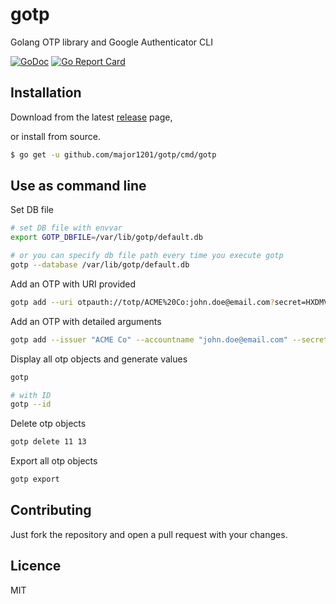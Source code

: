 # gotp

Golang OTP library and Google Authenticator CLI 

[![GoDoc](https://godoc.org/github.com/major1201/gotp?status.svg)](https://godoc.org/github.com/major1201/gotp)
[![Go Report Card](https://goreportcard.com/badge/github.com/major1201/gotp)](https://goreportcard.com/report/github.com/major1201/gotp)

## Installation

Download from the latest [release](https://github.com/major1201/gotp/releases) page,

or install from source.

```bash
$ go get -u github.com/major1201/gotp/cmd/gotp
```

## Use as command line

Set DB file

```bash
# set DB file with envvar
export GOTP_DBFILE=/var/lib/gotp/default.db

# or you can specify db file path every time you execute gotp
gotp --database /var/lib/gotp/default.db
```

Add an OTP with URI provided

```bash
gotp add --uri otpauth://totp/ACME%20Co:john.doe@email.com?secret=HXDMVJECJJWSRB3HWIZR4IFUGFTMXBOZ&issuer=ACME%20Co&algorithm=SHA1&digits=6&period=30
```

Add an OTP with detailed arguments

```bash
gotp add --issuer "ACME Co" --accountname "john.doe@email.com" --secret HXDMVJECJJWSRB3HWIZR4IFUGFTMXBOZ
```

Display all otp objects and generate values

```bash
gotp

# with ID
gotp --id
```

Delete otp objects

```bash
gotp delete 11 13
```

Export all otp objects

```bash
gotp export
```

## Contributing

Just fork the repository and open a pull request with your changes.

## Licence

MIT
